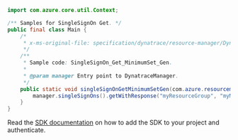 ```java
import com.azure.core.util.Context;

/** Samples for SingleSignOn Get. */
public final class Main {
    /*
     * x-ms-original-file: specification/dynatrace/resource-manager/Dynatrace.Observability/preview/2021-09-01-preview/examples/SingleSignOn_Get_MinimumSet_Gen.json
     */
    /**
     * Sample code: SingleSignOn_Get_MinimumSet_Gen.
     *
     * @param manager Entry point to DynatraceManager.
     */
    public static void singleSignOnGetMinimumSetGen(com.azure.resourcemanager.dynatrace.DynatraceManager manager) {
        manager.singleSignOns().getWithResponse("myResourceGroup", "myMonitor", "default", Context.NONE);
    }
}
```

Read the [SDK documentation](https://github.com/Azure/azure-sdk-for-java/blob/azure-resourcemanager-dynatrace_1.0.0-beta.1/sdk/dynatrace/azure-resourcemanager-dynatrace/README.md) on how to add the SDK to your project and authenticate.
